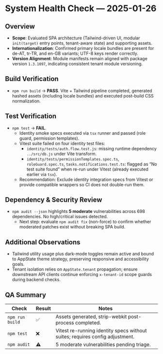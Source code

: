 # System Health Check — 2025-01-26

## Overview
- **Scope**: Evaluated SPA architecture (Tailwind-driven UI, modular `init(target)` entry points, tenant-aware state) and supporting assets. 
- **Internationalization**: Confirmed primary locale bundles are present for de-AT, tr-TR, and en-GB variants; UTF-8 keys render correctly. 
- **Version Alignment**: Module manifests remain aligned with package version `1.3.1097`, indicating consistent tenant module versioning. 

## Build Verification
- `npm run build` → **PASS**. Vite + Tailwind pipeline completed, generated hashed assets (including locale bundles) and executed post-build CSS normalization. 

## Test Verification
- `npm test` → **FAIL**.
  - Identity smoke specs executed via `tsx` runner and passed (role guard, permission templates). 
  - Vitest suite failed on four identity test files:
    - `identity/tests/auth.flow.test.js`: missing runtime dependency `../src/db.js` under Vite transform. 
    - `identity/tests/permissionTemplates.spec.ts`, `roleGuard.spec.ts`, `tasks.notifications.test.ts`: flagged as “No test suite found” when re-run under Vitest (already executed earlier via `tsx`). 
  - Recommendation: Exclude identity integration specs from Vitest or provide compatible wrappers so CI does not double-run them.

## Dependency & Security Review
- `npm audit --json` highlights **5 moderate** vulnerabilities across 698 dependencies. No high/critical issues detected. 
  - Next step: evaluate `npm audit fix` (non-force) to confirm whether moderated patches exist without breaking SPA build.

## Additional Observations
- Tailwind utility usage plus dark-mode toggles remain active and bound to AppState theme strategy, preserving responsive and accessibility goals. 
- Tenant isolation relies on `AppState.tenant` propagation; ensure downstream API clients continue enforcing `x-tenant-id` scope guards during backend checks.

## QA Summary
| Check | Result | Notes |
| --- | --- | --- |
| `npm run build` | ✅ | Assets generated, strip-webkit post-process completed. |
| `npm test` | ❌ | Vitest re-running identity specs without suites; requires config adjustment. |
| `npm audit` | ⚠️ | 5 moderate vulnerabilities pending triage. |

